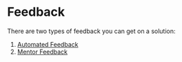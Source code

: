 # Feedback

There are two types of feedback you can get on a solution:

1. [Automated Feedback](./automated.md)
2. [Mentor Feedback](./mentor.md)
